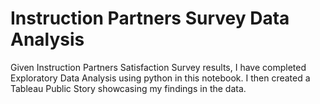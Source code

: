 # Instruction Partners Survey Data Analysis

Given Instruction Partners Satisfaction Survey results, I have completed Exploratory Data Analysis using python in this notebook. I then created a Tableau Public Story showcasing my findings in the data.
